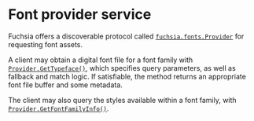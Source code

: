 # Font provider service

Fuchsia offers a discoverable protocol called
[`fuchsia.fonts.Provider`](https://fuchsia.dev/reference/fidl/fuchsia.fonts#Provider)
for requesting font assets.

A client may obtain a digital font file for a font family with
[`Provider.GetTypeface()`](https://fuchsia.dev/reference/fidl/fuchsia.fonts#Provider.GetTypeface),
which specifies query parameters, as well as fallback
and match logic. If satisfiable, the method returns an appropriate font file
buffer and some metadata.

The client may also query the styles available within a font family, with
[`Provider.GetFontFamilyInfo()`](https://fuchsia.dev/reference/fidl/fuchsia.fonts#Provider.GetFontFamilyInfo).
